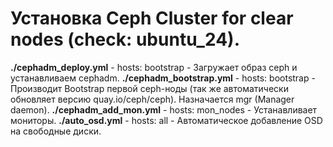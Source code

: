 # Установка Ceph Cluster for clear nodes (check: ubuntu_24).

**./cephadm_deploy.yml** - hosts: bootstrap - Загружает образ ceph и устанавливаем cephadm.
**./cephadm_bootstrap.yml** - hosts: bootstrap - Производит Bootstrap первой ceph-ноды (так же автоматически обновляет версию quay.io/ceph/ceph). Назначается mgr (Manager daemon).
**./cephadm_add_mon.yml** - hosts: mon_nodes - Устанавливает мониторы.
**./auto_osd.yml** - hosts: all - Автоматическое добавление OSD на свободные диски.
